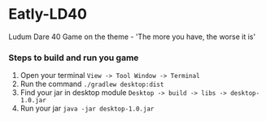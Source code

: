 # Eatly-LD40
Ludum Dare 40 Game on the theme - 'The more you have, the worse it is'

### Steps to build and run you game

1. Open your terminal ``` View -> Tool Window -> Terminal ```
2. Run the command ``` ./gradlew desktop:dist ```
3. Find your jar in desktop module ``` Desktop -> build -> libs -> desktop-1.0.jar ```
4. Run your jar ``` java -jar desktop-1.0.jar ```



